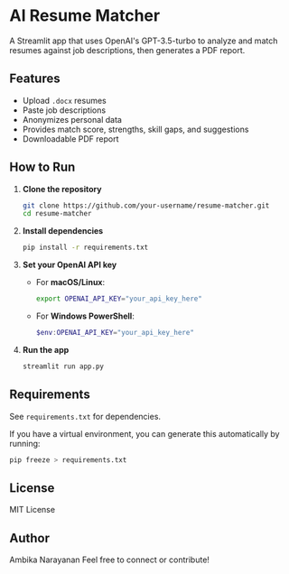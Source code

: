 # AI Resume Matcher

A Streamlit app that uses OpenAI's GPT-3.5-turbo to analyze and match resumes against job descriptions, then generates a PDF report.

## Features

- Upload `.docx` resumes
- Paste job descriptions
- Anonymizes personal data
- Provides match score, strengths, skill gaps, and suggestions
- Downloadable PDF report

## How to Run

1. **Clone the repository**

    ```bash
    git clone https://github.com/your-username/resume-matcher.git
    cd resume-matcher
    ```

2. **Install dependencies**

    ```bash
    pip install -r requirements.txt
    ```

3. **Set your OpenAI API key**

    - For **macOS/Linux**:

        ```bash
        export OPENAI_API_KEY="your_api_key_here"
        ```

    - For **Windows PowerShell**:

        ```powershell
        $env:OPENAI_API_KEY="your_api_key_here"
        ```

4. **Run the app**

    ```bash
    streamlit run app.py
    ```



## Requirements
   See `requirements.txt` for dependencies.

   If you have a virtual environment, you can generate this automatically by running:
   ```bash
   pip freeze > requirements.txt
   ```

## License
   MIT License

## Author
   Ambika Narayanan
   Feel free to connect or contribute!

